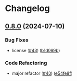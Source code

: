 # Changelog

## [0.8.0](https://github.com/gavinying/modpoll/compare/v0.7.2...v0.8.0) (2024-07-10)


### Bug Fixes

* license ([#43](https://github.com/gavinying/modpoll/issues/43)) ([b1d069b](https://github.com/gavinying/modpoll/commit/b1d069b1659bd2de7cc067ead29053719b0b6d40))


### Code Refactoring

* major refactor ([#40](https://github.com/gavinying/modpoll/issues/40)) ([e54fe8f](https://github.com/gavinying/modpoll/commit/e54fe8f5e89af982211c4c2a9b5b018a6203a849))
